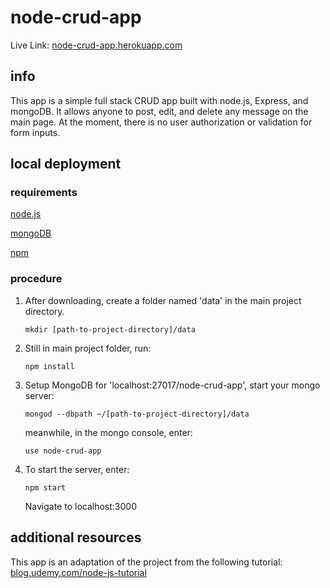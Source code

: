 # node-crud-app

Live Link: [node-crud-app.herokuapp.com](https://node-crud-app.herokuapp.com)

## info
  This app is a simple full stack CRUD app built with node.js, Express, and
  mongoDB. It allows anyone to post, edit, and delete any message on the main
  page. At the moment, there is no user authorization or validation for form
  inputs.

## local deployment
### requirements

  [node.js](https://nodejs.org)

  [mongoDB](https://www.mongodb.com)

  [npm](https://www.npmjs.com)

### procedure
1. After downloading, create a folder named 'data' in the main project
directory.

   ```
   mkdir [path-to-project-directory]/data
   ```

2. Still in main project folder, run:

   ```
   npm install
   ```

3. Setup MongoDB for 'localhost:27017/node-crud-app', start your mongo server:

   ```
   mongod --dbpath ~/[path-to-project-directory]/data
   ```

   meanwhile, in the mongo console, enter:

   ```
   use node-crud-app
   ```


4. To start the server, enter:

    ```
    npm start
    ```

   Navigate to localhost:3000

## additional resources
This app is an adaptation of the project from the following tutorial:
[blog.udemy.com/node-js-tutorial](https://blog.udemy.com/node-js-tutorial/)
